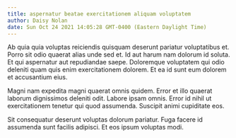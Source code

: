 ```yaml
---
title: aspernatur beatae exercitationem aliquam voluptatem
author: Daisy Nolan
date: Sun Oct 24 2021 14:05:28 GMT-0400 (Eastern Daylight Time)
---
```

Ab quia quia voluptas reiciendis quisquam deserunt pariatur voluptatibus et. Porro sit odio quaerat alias unde sed et. Id aut harum nam dolorum id soluta. Et qui aspernatur aut repudiandae saepe. Doloremque voluptatem qui odio deleniti quam quis enim exercitationem dolorem. Et ea id sunt eum dolorem et accusantium eius.

 Magni nam expedita magni quaerat omnis quidem. Error et illo quaerat laborum dignissimos deleniti odit. Labore ipsam omnis. Error id nihil ut exercitationem tenetur qui quod assumenda. Suscipit animi cupiditate eos.

 Sit consequatur deserunt voluptas dolorum pariatur. Fuga facere id assumenda sunt facilis adipisci. Et eos ipsum voluptas modi.